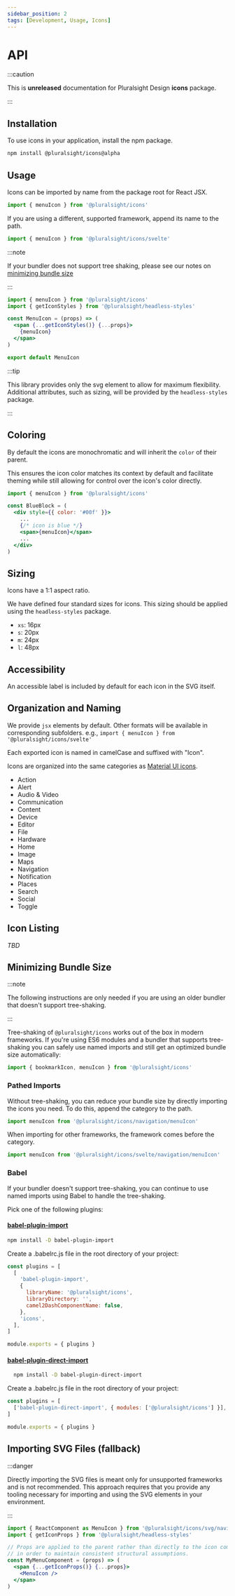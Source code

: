 ```yaml
---
sidebar_position: 2
tags: [Development, Usage, Icons]
---
```


# API

:::caution

This is **unreleased** documentation for Pluralsight Design **icons** package.

:::

## Installation

To use icons in your application, install the npm package.

```bash npm2yarn
npm install @pluralsight/icons@alpha
```

## Usage

Icons can be imported by name from the package root for React JSX.

```javascript
import { menuIcon } from '@pluralsight/icons'
```

If you are using a different, supported framework, append its name to the path.

```javascript
import { menuIcon } from '@pluralsight/icons/svelte'
```

:::note

If your bundler does not support tree shaking, please see our notes on [minimizing bundle size](#minimizing-bundle-size)

:::

```jsx title="Using an icon element in React"
import { menuIcon } from '@pluralsight/icons'
import { getIconStyles } from '@pluralsight/headless-styles'

const MenuIcon = (props) => (
  <span {...getIconStyles()} {...props}>
    {menuIcon}
  </span>
)

export default MenuIcon
```

:::tip

This library provides only the svg element to allow for maximum flexibility.
Additional attributes, such as sizing, will be provided by the `headless-styles` package.

:::

## Coloring

By default the icons are monochromatic and will inherit the `color` of their parent.

This ensures the icon color matches its context by default and facilitate theming while still allowing for control over the icon's color directly.

```jsx title="Example of icon color inheritance"
import { menuIcon } from '@pluralsight/icons'

const BlueBlock = (
  <div style={{ color: '#00f' }}>
    ...
    {/* icon is blue */}
    <span>{menuIcon}</span>
    ...
  </div>
)
```

## Sizing

Icons have a 1:1 aspect ratio.

We have defined four standard sizes for icons. This sizing should be applied using the `headless-styles` package.

- `xs`: 16px
- `s`: 20px
- `m`: 24px
- `l`: 48px

## Accessibility

An accessible label is included by default for each icon in the SVG itself.

## Organization and Naming

We provide `jsx` elements by default. Other formats will be available in corresponding subfolders. e.g., `import { menuIcon } from '@pluralsight/icons/svelte'`

Each exported icon is named in camelCase and suffixed with "Icon".

Icons are organized into the same categories as [Material UI icons](https://fonts.google.com/icons).

- Action
- Alert
- Audio & Video
- Communication
- Content
- Device
- Editor
- File
- Hardware
- Home
- Image
- Maps
- Navigation
- Notification
- Places
- Search
- Social
- Toggle

## Icon Listing

_TBD_

## Minimizing Bundle Size

:::note

The following instructions are only needed if you are using an older bundler that doesn't support tree-shaking.

:::

Tree-shaking of `@pluralsight/icons` works out of the box in modern frameworks. If you're using ES6 modules and a bundler that supports tree-shaking you can safely use named imports and still get an optimized bundle size automatically:

```javascript
import { bookmarkIcon, menuIcon } from '@pluralsight/icons'
```

### Pathed Imports

Without tree-shaking, you can reduce your bundle size by directly importing the icons you need. To do this, append the category to the path.

```javascript title="Pathed import for React"
import menuIcon from '@pluralsight/icons/navigation/menuIcon'
```

When importing for other frameworks, the framework comes before the category.

```javascript title="Pathed import for Svelte"
import menuIcon from '@pluralsight/icons/svelte/navigation/menuIcon'
```

### Babel

If your bundler doesn't support tree-shaking, you can continue to use named imports using Babel to handle the tree-shaking.

Pick one of the following plugins:

#### [babel-plugin-import](https://github.com/umijs/babel-plugin-import)

```bash npm2yarn
npm install -D babel-plugin-import
```

Create a .babelrc.js file in the root directory of your project:

```javascript
const plugins = [
  [
    'babel-plugin-import',
    {
      libraryName: '@pluralsight/icons',
      libraryDirectory: '',
      camel2DashComponentName: false,
    },
    'icons',
  ],
]

module.exports = { plugins }
```

#### [babel-plugin-direct-import](https://github.com/umidbekk/babel-plugin-direct-import)

```bash npm2yarn
  npm install -D babel-plugin-direct-import
```

Create a .babelrc.js file in the root directory of your project:

```javascript
const plugins = [
  ['babel-plugin-direct-import', { modules: ['@pluralsight/icons'] }],
]

module.exports = { plugins }
```

## Importing SVG Files (fallback)

:::danger

Directly importing the SVG files is meant only for unsupported frameworks and is not recommended.
This approach requires that you provide any tooling necessary for importing and using the SVG elements in your environment.

:::

```jsx title="Importing an icon as SVG file into an app created with create-react-app"
import { ReactComponent as MenuIcon } from '@pluralsight/icons/svg/navigation/menu.svg'
import { getIconProps } from '@pluralsight/headless-styles'

// Props are applied to the parent rather than directly to the icon component
// in order to maintain consistent structural assumptions.
const MyMenuComponent = (props) => (
  <span {...getIconProps()} {...props}>
    <MenuIcon />
  </span>
)
```
